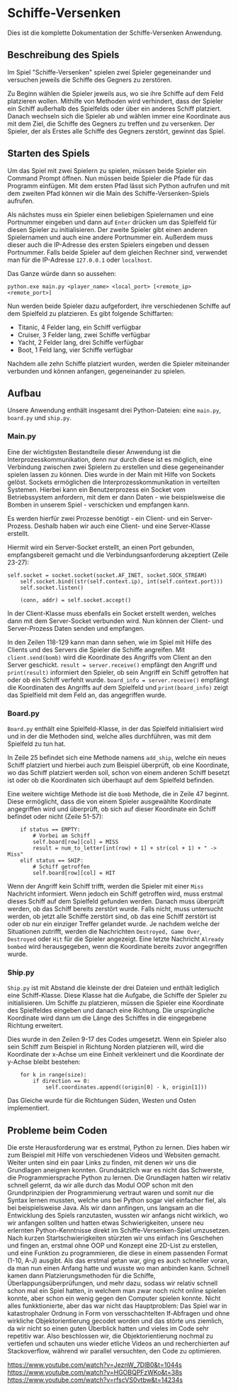 # Schiffe-Versenken

Dies ist die komplette Dokumentation der Schiffe-Versenken Anwendung.


## Beschreibung des Spiels

Im Spiel "Schiffe-Versenken" spielen zwei Spieler gegeneinander und versuchen jeweils die Schiffe des Gegners zu 
zerstören.

Zu Beginn wählen die Spieler jeweils aus, wo sie ihre Schiffe auf dem Feld platzieren wollen. Mithilfe von Methoden wird verhindert, dass der Spieler ein Schiff außerhalb des Spielfelds oder über ein anderes Schiff platziert. Danach wechseln sich die Spieler ab und wählen immer eine Koordinate aus mit dem Ziel, 
die Schiffe des Gegners zu treffen und zu versenken. Der Spieler, der als Erstes alle Schiffe des Gegners zerstört, gewinnt das Spiel.


## Starten des Spiels

Um das Spiel mit zwei Spielern zu spielen, müssen beide Spieler ein Command Prompt öffnen. Nun müssen beide Spieler die 
Pfade für das Programm einfügen. Mit dem ersten Pfad lässt sich Python aufrufen und mit dem zweiten Pfad können wir die 
Main des Schiffe-Versenken-Spiels aufrufen.

Als nächstes muss ein Spieler einen beliebigen Spielernamen und eine Portnummer eingeben und dann auf `Enter` drücken um
das Spielfeld für diesen Spieler zu initialisieren. Der zweite Spieler gibt einen anderen Spielernamen und auch eine
andere Portnummer ein. Außerdem muss dieser auch die IP-Adresse des ersten Spielers eingeben und dessen Portnummer.
Falls beide Spieler auf dem gleichen Rechner sind, verwendet man für die IP-Adresse `127.0.0.1` oder `localhost`.

Das Ganze würde dann so aussehen:

    python.exe main.py <player_name> <local_port> [<remote_ip> <remote_port>]

Nun werden beide Spieler dazu aufgefordert, ihre verschiedenen Schiffe auf dem Spielfeld zu platzieren. Es gibt folgende Schiffarten:

- Titanic, 4 Felder lang, ein Schiff verfügbar
- Cruiser, 3 Felder lang, zwei Schiffe verfügbar
- Yacht, 2 Felder lang, drei Schiffe verfügbar
- Boot, 1 Feld lang, vier Schiffe verfügbar

Nachdem alle zehn Schiffe platziert wurden, werden die Spieler miteinander verbunden und können anfangen, gegeneinander zu spielen.


## Aufbau

Unsere Anwendung enthält insgesamt drei Python-Dateien: eine `main.py`, `board.py` und `ship.py`.

### Main.py

Eine der wichtigsten Bestandteile dieser Anwendung ist die Interprozesskommunikation, denn nur durch diese ist es möglich,
eine Verbindung zwischen zwei Spielern zu erstellen und diese gegeneinander spielen lassen zu können. Dies wurde in der 
Main mit Hilfe von Sockets gelöst. Sockets ermöglichen die Interprozesskommunikation in verteilten Systemen. Hierbei kann
ein Benutzerprozess ein Socket vom Betriebssystem anfordern,  mit dem er dann Daten - wie beispielsweise die Bomben in
unserem Spiel - verschicken und empfangen kann.

Es werden hierfür zwei Prozesse benötigt - ein Client- und ein Server-Prozess. Deshalb haben wir auch eine Client-
und eine Server-Klasse erstellt.

Hiermit wird ein Server-Socket erstellt, an einen Port gebunden, empfangsbereit gemacht und die
Verbindungsanforderung akzeptiert (Zeile 23-27):

    self.socket = socket.socket(socket.AF_INET, socket.SOCK_STREAM)
        self.socket.bind((str(self.context.ip), int(self.context.port)))
        self.socket.listen()

        (conn, addr) = self.socket.accept()

In der Client-Klasse muss ebenfalls ein Socket erstellt werden, welches dann mit dem Server-Socket verbunden wird. Nun
können der Client- und Server-Prozess Daten senden und empfangen.

In den Zeilen 118-129 kann man dann sehen, wie im Spiel mit Hilfe des Clients und des Servers die Spieler die Schiffe
angreifen. Mit `client.send(bomb)` wird die Koordinate des Angriffs vom Client an den Server geschickt.
`result = server.receive()` empfängt den Angriff und `print(result)` informiert den Spieler, ob sein Angriff ein Schiff
getroffen hat oder ob ein Schiff verfehlt wurde. `board_info = server.receive()` empfängt die Koordinaten des Angriffs
auf dem Spielfeld und `print(board_info)` zeigt das Spielfield mit dem Feld an, das angegriffen wurde.

### Board.py

`Board.py` enthält eine Spielfeld-Klasse, in der das Spielfeld initialisiert wird und in der die Methoden sind, welche
alles durchführen, was mit dem Spielfeld zu tun hat.

In Zeile 25 befindet sich eine Methode namens `add_ship`, welche ein neues Schiff platziert und hierbei auch zum Beispiel
überprüft, ob eine Koordinate, wo das Schiff platziert werden soll, schon von einem anderen Schiff besetzt ist oder ob 
die Koordinaten sich überhaupt auf dem Spielfeld befinden.

Eine weitere wichtige Methode ist die `bomb` Methode, die in Zeile 47 beginnt. Diese ermöglicht, dass die von einem
Spieler ausgewählte Koordinate angegriffen wird und überprüft, ob sich auf dieser Koordinate ein Schiff befindet oder
nicht (Zeile 51-57):

        if status == EMPTY:
            # Vorbei am Schiff
            self.board[row][col] = MISS
            result = num_to_letter[int(row) + 1] + str(col + 1) + " -> Miss"
        elif status == SHIP:
            # Schiff getroffen
            self.board[row][col] = HIT

Wenn der Angriff kein Schiff trifft, werden die Spieler mit einer `Miss` Nachricht informiert. Wenn jedoch ein Schiff
getroffen wird, muss erstmal dieses Schiff auf dem Spielfeld gefunden werden. Danach muss überprüft werden, ob das Schiff
bereits zerstört wurde. Falls nicht, muss untersucht werden, ob jetzt alle Schiffe zerstört sind, ob das eine Schiff
zerstört ist oder ob nur ein einziger Treffer gelandet wurde. Je nachdem welche der Situationen zutrifft, werden die
Nachrichten `Destroyed, Game Over`, `Destroyed` oder `Hit` für die Spieler angezeigt. Eine letzte Nachricht `Already
bombed` wird herausgegeben, wenn die Koordinate bereits zuvor angegriffen wurde.

### Ship.py

`Ship.py` ist mit Abstand die kleinste der drei Dateien und enthält lediglich eine Schiff-Klasse. Diese Klasse hat die
Aufgabe, die Schiffe der Spieler zu initialisieren. Um Schiffe zu platzieren, müssen die Spieler eine Koordinate des
Spielfeldes eingeben und danach eine Richtung. Die ursprüngliche Koordinate wird dann um die Länge des Schiffes in die
eingegebene Richtung erweitert.

Dies wurde in den Zeilen 9-17 des Codes umgesetzt. Wenn ein Spieler also sein Schiff zum Beispiel in Richtung Norden
platzieren will, wird die Koordinate der x-Achse um eine Einheit verkleinert und die Koordinate der y-Achse bleibt
bestehen:

        for k in range(size):
            if direction == 0:
                self.coordinates.append((origin[0] - k, origin[1]))

Das Gleiche wurde für die Richtungen Süden, Westen und Osten implementiert.






## Probleme beim Coden

Die erste Herausforderung war es erstmal, Python zu lernen. Dies haben wir zum Beispiel mit Hilfe von verschiedenen Videos und Websiten gemacht. Weiter unten sind ein paar Links zu finden, mit denen wir uns die Grundlagen aneignen konnten. Grundsätzlich war es nicht das Schwerste, die Programmiersprache Python zu lernen. Die Grundlagen hatten wir relativ schnell gelernt, da wir alle durch das Modul OOP schon mit den Grundprinzipien der Programmierung vertraut waren und somit nur die Syntax lernen mussten, welche uns bei Python sogar viel einfacher fiel, als bei beispielsweise Java. Als wir dann anfingen, uns langsam an die Entwicklung des Spiels ranzutasten, wussten wir anfangs nicht wirklich, wo wir anfangen sollten und hatten etwas Schwierigkeiten, unsere neu erlernten Python-Kenntnisse direkt im Schiffe-Versenken-Spiel umzusetzen. Nach kurzen Startschwierigkeiten stürzten wir uns einfach ins Geschehen und fingen an, erstmal ohne OOP und Konzept eine 2D-List zu erstellen, und eine Funktion zu programmieren, die diese in einem passenden Format (1-10, A-J) ausgibt. Als das erstmal getan war, ging es auch schneller voran, da man nun einen Anfang hatte und wusste wo man anbinden kann. Schnell kamen dann Platzierungsmethoden für die Schiffe, Überlappungsüberprüfungen, und mehr dazu, sodass wir relativ schnell schon mal ein Spiel hatten, in welchem man zwar noch nicht online spielen konnte, aber schon ein wenig gegen den Computer spielen konnte. Nicht alles funkktionierte, aber das war nicht das Hauptproblem: Das Spiel war in katastrophaler Ordnung in Form von versschachtelten If-Abfragen und ohne wirkliche Objektorientierung gecodet worden und das störte uns ziemlich, da wir nicht so einen guten Überblick hatten und vieles im Code sehr repetitiv war. Also beschlossen wir, die Objektorientierung nochmal zu vertiefen und schauten uns wieder etliche Videos an und recherchierten auf Stackoverflow, während wir parallel versuchten, den Code zu optimieren.

https://www.youtube.com/watch?v=JeznW_7DlB0&t=1044s
https://www.youtube.com/watch?v=HGOBQPFzWKo&t=38s
https://www.youtube.com/watch?v=rfscVS0vtbw&t=14234s

